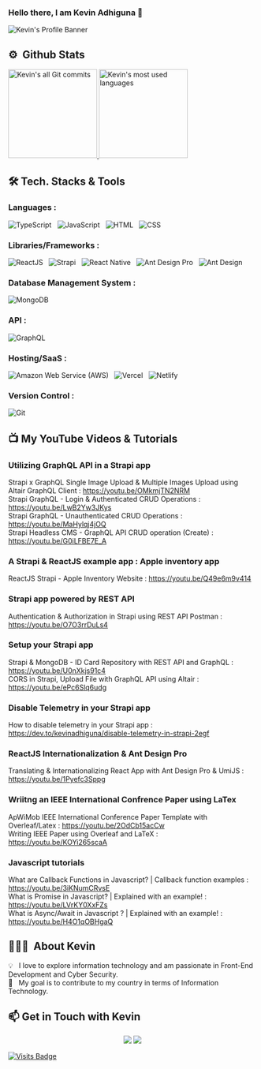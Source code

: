 ### Hello there, I am Kevin Adhiguna 👋

<img alt="Kevin's Profile Banner" src="https://s3.gifyu.com/images/ecf5162056566143gfe6.png" />

## ⚙️ &nbsp;Github Stats

<a href="https://github.com/kevinadhiguna">
  <img alt="Kevin's all Git commits" height="180em" src="https://github-readme-stats.vercel.app/api?username=kevinadhiguna&show_icons=true&theme=vue-dark&include_all_commits=true&count_private=true" />
  <img alt="Kevin's most used languages" height="180em" src="https://github-readme-stats.vercel.app/api/top-langs/?username=kevinadhiguna&layout=compact&theme=vue-dark&hide=shards,shaderlab,hlsl,html,css&langs_count=6" />
</a>

## 🛠 Tech. Stacks & Tools

### Languages :

<img alt="TypeScript" src="https://img.shields.io/badge/typescript-%23007ACC.svg?&style=for-the-badge&logo=typescript&logoColor=white"/>&nbsp;&nbsp;
<img alt="JavaScript" src="https://img.shields.io/badge/javascript%20-%23323330.svg?&style=for-the-badge&logo=javascript&logoColor=%23F7DF1E" />&nbsp;&nbsp;
<img alt="HTML" src="https://img.shields.io/badge/html5%20-%23E34F26.svg?&style=for-the-badge&logo=html5&logoColor=white" />&nbsp;&nbsp;
<img alt="CSS" src="https://img.shields.io/badge/css3%20-%231572B6.svg?&style=for-the-badge&logo=css3&logoColor=white" />&nbsp;&nbsp;

<!-- <img src="https://img.shields.io/badge/python%20-%2314354C.svg?&style=for-the-badge&logo=python&logoColor=white" />&nbsp;&nbsp; -->
<!-- <img src="https://img.shields.io/badge/shell_script%20-%23121011.svg?&style=for-the-badge&logo=gnu-bash&logoColor=white" />&nbsp;&nbsp; -->

### Libraries/Frameworks :

<img alt="ReactJS" src="https://img.shields.io/badge/react%20-%2320232a.svg?&style=for-the-badge&logo=react&logoColor=%2361DAFB" />&nbsp;&nbsp;
<img alt="Strapi" src="https://img.shields.io/badge/strapi%20-%232E7EEA.svg?&style=for-the-badge&logo=strapi&logoColor=white" />&nbsp;&nbsp;
<img alt="React Native" src="https://img.shields.io/badge/react_native%20-%2320232a.svg?&style=for-the-badge&logo=react&logoColor=%2361DAFB" />&nbsp;&nbsp;
<img alt="Ant Design Pro" src="https://img.shields.io/badge/Ant_Design_Pro-0170FE?style=for-the-badge&logo=ant-design&logoColor=white" />&nbsp;&nbsp; 
<img alt="Ant Design" src="https://img.shields.io/badge/-Ant_Design-%230170FE?&style=for-the-badge&logo=ant-design&logoColor=white"/>&nbsp;&nbsp;

### Database Management System :

<img alt="MongoDB" src ="https://img.shields.io/badge/MongoDB-%234ea94b.svg?&style=for-the-badge&logo=mongodb&logoColor=white" />&nbsp;&nbsp;

<!-- <img src="https://img.shields.io/badge/mysql-%234479A1.svg?&style=for-the-badge&logo=mysql&logoColor=white" />&nbsp;&nbsp; -->

### API :

<img alt="GraphQL" src="https://img.shields.io/badge/graphql%20-%23E10098.svg?&style=for-the-badge&logo=graphql&logoColor=white" />&nbsp;&nbsp;

### Hosting/SaaS :

<img alt="Amazon Web Service (AWS)" src="https://img.shields.io/badge/AWS-%23FF9900.svg?&style=for-the-badge&logo=amazon-aws&logoColor=white"/>&nbsp;&nbsp;
<img alt="Vercel" src="https://img.shields.io/badge/vercel-%23000000.svg?&style=for-the-badge&logo=vercel&logoColor=white"/>&nbsp;&nbsp;
<img alt="Netlify" src="https://img.shields.io/badge/netlify-%2300C7B7.svg?&style=for-the-badge&logo=netlify&logoColor=white"/>&nbsp;&nbsp;

### Version Control :

<img alt="Git" src="https://img.shields.io/badge/git%20-%23F05033.svg?&style=for-the-badge&logo=git&logoColor=white" />&nbsp;&nbsp;

<!-- <img src="https://img.shields.io/badge/github%20-%23121011.svg?&style=for-the-badge&logo=github&logoColor=white" />&nbsp;&nbsp; -->
<!-- <img src="https://img.shields.io/badge/gitlab%20-%23181717.svg?&style=for-the-badge&logo=gitlab&logoColor=white" />&nbsp;&nbsp; -->

## 📺 My YouTube Videos & Tutorials

### Utilizing GraphQL API in a Strapi app
Strapi x GraphQL Single Image Upload & Multiple Images Upload using Altair GraphQL Client : https://youtu.be/OMkmjTN2NRM <br/>
Strapi GraphQL - Login & Authenticated CRUD Operations : https://youtu.be/LwB2Yw3JKys <br/>
Strapi GraphQL - Unauthenticated CRUD Operations : https://youtu.be/MaHylqj4jOQ <br/>
Strapi Headless CMS - GraphQL API CRUD operation (Create) : https://youtu.be/G0iLFBE7E_A

### A Strapi & ReactJS example app : Apple inventory app
ReactJS Strapi - Apple Inventory Website : https://youtu.be/Q49e6m9v414

### Strapi app powered by REST API
Authentication & Authorization in Strapi using REST API Postman : https://youtu.be/O7O3rrDuLs4

### Setup your Strapi app
Strapi & MongoDB - ID Card Repository with REST API and GraphQL : https://youtu.be/U0nXkjs91c4 <br/>
CORS in Strapi, Upload File with GraphQL API using Altair : https://youtu.be/ePc6Slq6udg

### Disable Telemetry in your Strapi app
How to disable telemetry in your Strapi app : https://dev.to/kevinadhiguna/disable-telemetry-in-strapi-2egf

### ReactJS Internationalization & Ant Design Pro
Translating & Internationalizing React App with Ant Design Pro & UmiJS : https://youtu.be/1Pyefc3Sppg

### Wriitng an IEEE International Confrence Paper using LaTex
ApWiMob IEEE International Conference Paper Template with Overleaf/Latex : https://youtu.be/2OdCb15acCw <br/>
Writing IEEE Paper using Overleaf and LaTeX : https://youtu.be/KOYi265scaA

### Javascript tutorials
What are Callback Functions in Javascript? | Callback function examples : https://youtu.be/3iKNumCRvsE <br/>
What is Promise in Javascript? | Explained with an example! : https://youtu.be/LVrKY0XxFZs <br/>
What is Async/Await in Javascript ? | Explained with an example! : https://youtu.be/H4O1qOBHgaQ

## 👨🏻‍💻 &nbsp;About Kevin

💡 &nbsp; I love to explore information technology and am passionate in Front-End Development and Cyber Security. <br />
🎯 &nbsp; My goal is to contribute to my country in terms of Information Technology. <br />
<!-- 🎓 &nbsp; I am currently studying at Computer Science at a university. <br />
✍️ &nbsp; In my free time, I develop my language skills, especially learning and speaking English🇬🇧 and Japanese🇯🇵. <br />
💬 &nbsp; Feel free to reach out to me for some interesting discussion. <br />
✉️ &nbsp; You can connect with me through LinkedIn or shoot me an email! I'll try to respond as soon as I can. <br />
-->

<!--
<img align="left" alt="Visual Studio Code" width="26px" src="https://raw.githubusercontent.com/github/explore/80688e429a7d4ef2fca1e82350fe8e3517d3494d/topics/visual-studio-code/visual-studio-code.png" />
<img align="left" alt="HTML5" width="26px" src="https://raw.githubusercontent.com/github/explore/80688e429a7d4ef2fca1e82350fe8e3517d3494d/topics/html/html.png" />
<img align="left" alt="CSS3" width="26px" src="https://raw.githubusercontent.com/github/explore/80688e429a7d4ef2fca1e82350fe8e3517d3494d/topics/css/css.png" />
<img align="left" alt="JavaScript" width="26px" src="https://raw.githubusercontent.com/github/explore/80688e429a7d4ef2fca1e82350fe8e3517d3494d/topics/javascript/javascript.png" />
<img align="left" alt="React" width="26px" src="https://raw.githubusercontent.com/github/explore/80688e429a7d4ef2fca1e82350fe8e3517d3494d/topics/react/react.png" />
<img align="left" alt="GraphQL" width="26px" src="https://raw.githubusercontent.com/github/explore/80688e429a7d4ef2fca1e82350fe8e3517d3494d/topics/graphql/graphql.png" />
<img align="left" alt="SQL" width="26px" src="https://raw.githubusercontent.com/github/explore/80688e429a7d4ef2fca1e82350fe8e3517d3494d/topics/sql/sql.png" />
<img align="left" alt="MySQL" width="26px" src="https://raw.githubusercontent.com/github/explore/80688e429a7d4ef2fca1e82350fe8e3517d3494d/topics/mysql/mysql.png" />
<img align="left" alt="MongoDB" width="26px" src="https://raw.githubusercontent.com/github/explore/80688e429a7d4ef2fca1e82350fe8e3517d3494d/topics/mongodb/mongodb.png" />
<img align="left" alt="Git" width="26px" src="https://raw.githubusercontent.com/github/explore/80688e429a7d4ef2fca1e82350fe8e3517d3494d/topics/git/git.png" />
<img align="left" alt="GitHub" width="26px" src="https://raw.githubusercontent.com/github/explore/78df643247d429f6cc873026c0622819ad797942/topics/github/github.png" />
<img align="left" alt="Terminal" width="26px" src="https://raw.githubusercontent.com/github/explore/80688e429a7d4ef2fca1e82350fe8e3517d3494d/topics/terminal/terminal.png" /> 
<br>
<br>
-->

## :mailbox: Get in Touch with Kevin

<p align="center" id="contact">
  <a href= "https://www.linkedin.com/in/kevinadhiguna/"><img src="https://img.icons8.com/dusk/48/000000/linkedin.png"/></a>
  <a href= "mailto:hi.kevinadhiguna@gmail.com"><img src="https://img.icons8.com/dusk/48/000000/gmail.png"/></a>
</p>

[![Visits Badge](https://badges.pufler.dev/visits/kevinadhiguna/kevinadhiguna)](https://github.com/kevinadhiguna)

<!--
<p align="center">
  Profile Views<br>
  <img src="https://profile-counter.glitch.me/kevinadhiguna/count.svg" />
</p>
-->

<!--
**kevinadhiguna/kevinadhiguna** is a ✨ _special_ ✨ repository because its `README.md` (this file) appears on your GitHub profile.

Here are some ideas to get you started:

- 🔭 I’m currently working on ...
- 🌱 I’m currently learning ...
- 👯 I’m looking to collaborate on ...
- 🤔 I’m looking for help with ...
- 💬 Ask me about ...
- 📫 How to reach me: ...
- 😄 Pronouns: ...
- ⚡ Fun fact: ...
-->
